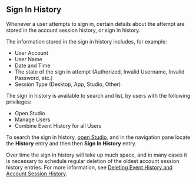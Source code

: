 ## Sign In History

Whenever a user attempts to sign in, certain details about the attempt are stored in the account session history, or sign in history.

The information stored in the sign in history includes, for example:

*   User Account
*   User Name
*   Date and Time
*   The state of the sign in attempt (Authorized, Invalid Username, Invalid Password, etc.)
*   Session Type (Desktop, App, Studio, Other)

The sign in history is available to search and list, by users with the following privileges:

*   Open Studio
*   Manage Users
*   Combine Event History for all Users

To search the sign in history, [open Studio](../getting-started/how-to-open-genus-studio.md), and in the navigation pane locate the **History** entry and then then **Sign In History** entry.

Over time the sign in history will take up much space, and in many cases it is necessary to schedule regular deletion of the oldest account session history entries. For more information, see [Deleting Event History and Account Session History](../../guidelines-and-best-practices/deleting-event-history-and-account-session-history.md).